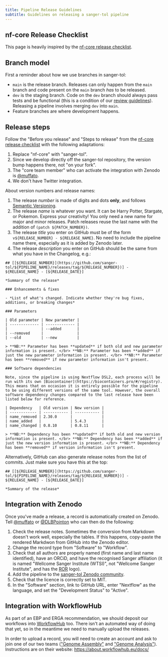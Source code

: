 ```yaml
---
title: Pipeline Release Guidelines
subtitle: Guidelines on releasing a sanger-tol pipeline
---
```


## nf-core Release Checklist

This page is heavily inspired by the [nf-core release checklist](https://nf-co.re/docs/contributing/release_checklist).

## Branch model

First a reminder about how we use branches in sanger-tol:

- `main` is the release branch. Releases can only happen from the `main` branch and code present on the `main` branch _has_ to be released.
- `dev` is the staging branch. Code on the `dev` branch should always pass tests and be functional (this is a condition of our [review guidelines](/docs/contributing/review_checklist)). Releasing a pipeline involves merging `dev` into `main`.
- Feature branches are where development happens.

## Release steps

Follow the "Before you release" and "Steps to release" from the [nf-core release checklist](https://nf-co.re/docs/contributing/release_checklist) with the following adaptations:

1. Replace "nf-core" with "sanger-tol".
2. Since we develop directly off the sanger-tol repository, the version bump happens there, not "on your fork".
3. The "core team member" who can activate the integration with Zenodo is [@muffato](https://github.com/muffato).
4. We don't have Twitter integration.

About version numbers and release names:

1. The release _number_ is made of digits and dots **only**, and follows [Semantic Versioning](https://semver.org/).
2. The release _name_ is whatever you want. It can be Harry Potter, Stargate, or Pokemon. Express your creativity! You only need a new name for major and minor releases. Patch releases reuse the last name with the addition of `(patch ${PATCH_NUMBER})`.
3. The release _title_ you enter on GitHub must be of the form `v${RELEASE_NUMBER} - ${RELEASE_NAME}`. No need to include the pipeline name there, especially as it is added by Zenodo later.
4. The release _description_ you enter on GitHub should be the same from what you have in the Changelog, e.g.:

```text
## [[${RELEASE_NUMBER}](https://github.com/sanger-tol/${PIPELINE_NAME}/releases/tag/${RELEASE_NUMBER})] - ${RELEASE_NAME} - [${RELEASE_DATE}]

*Summary of the release*

### Enhancements & fixes

- *List of what's changed. Indicate whether they're bug fixes, additions, or breaking changes*

### Parameters

| Old parameter | New parameter |
| ------------- | ------------- |
|               | --added       |
| --removed     |               |
| --old         | --new         |

> **NB:** Parameter has been **updated** if both old and new parameter information is present. </br> **NB:** Parameter has been **added** if just the new parameter information is present. </br> **NB:** Parameter has been **removed** if new parameter information isn't present.

### Software dependencies

Note, since the pipeline is using Nextflow DSL2, each process will be run with its own [Biocontainer](https://biocontainers.pro/#/registry). This means that on occasion it is entirely possible for the pipeline to be using different versions of the same tool. However, the overall software dependency changes compared to the last release have been listed below for reference.

| Dependency   | Old version | New version |
| ------------ | ----------- | ----------- |
| name_removed | 2.30.0      |             |
| name_added   |             | 5.4.3       |
| name_changed | 0.8.10      | 0.8.11      |

> **NB:** Dependency has been **updated** if both old and new version information is present. </br> **NB:** Dependency has been **added** if just the new version information is present. </br> **NB:** Dependency has been **removed** if version information isn't present.
```

Alternatively, GitHub can also generate release notes from the list of commits. Just make sure you have this at the top:

```text
## [[${RELEASE_NUMBER}](https://github.com/sanger-tol/${PIPELINE_NAME}/releases/tag/${RELEASE_NUMBER})] - ${RELEASE_NAME} - [${RELEASE_DATE}]

*Summary of the release*
```

## Integration with Zenodo

Once you've made a release, a record is automatically created on Zenodo.
Tell [@muffato](https://github.com/muffato) or [@DLBPointon](https://github.com/DLBPointon) who can then do the following:

1. Check the release notes. Sometimes the conversion from Markdown doesn't work well, especially the tables. If this happens, copy-paste the rendered Markdwon from GitHub into the Zenodo editor.
2. Change the record type from "Software" to "Workflow".
3. Check that all authors are properly named (first name and last name identified), have an ORCiD, and have the recognised Sanger affiliation (it is named "Wellcome Sanger Institute (WTSI)", not "Wellcome Sanger Institute", and has the [ROR](https://ror.org/05cy4wa09) logo).
4. Add the pipeline to the [sanger-tol Zenodo community](https://zenodo.org/communities/sanger-tol).
5. Check that the licence is correctly set to MIT.
6. In the "Software" section, link to GitHub URL, enter "Nextflow" as the language, and set the "Development Status" to "Active".

## Integration with WorkflowHub

As part of an EBP and ERGA recommendation, we should deposit our workflows into [WorkflowHub](https://workflowhub.eu/programmes/37) too.
There isn't an automated way of doing that yet, so in the meantime we need to manually upload the releases.

In order to upload a record, you will need to create an account and ask to join one of our two teams (["Genome Assembly"](https://workflowhub.eu/projects/204) and ["Genome Analysis"](https://workflowhub.eu/projects/205)).
Instructions are on their website: <https://about.workflowhub.eu/docs/>
